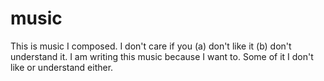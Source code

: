# music
This is music I composed. I don't care if you (a) don't like it (b) don't understand it. I am writing this music because I want to. Some of it I don't like or understand either.
